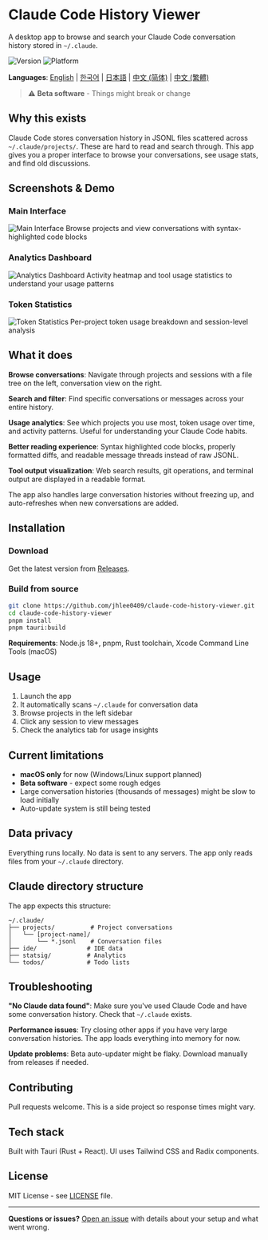 # Claude Code History Viewer

A desktop app to browse and search your Claude Code conversation history stored in `~/.claude`.

![Version](https://img.shields.io/badge/Version-1.0.0--beta.3-orange.svg)
![Platform](https://img.shields.io/badge/Platform-macOS-lightgrey.svg)

**Languages**: [English](README.md) | [한국어](README.ko.md) | [日本語](README.ja.md) | [中文 (简体)](README.zh-CN.md) | [中文 (繁體)](README.zh-TW.md)

> ⚠️ **Beta software** - Things might break or change

## Why this exists

Claude Code stores conversation history in JSONL files scattered across `~/.claude/projects/`. These are hard to read and search through. This app gives you a proper interface to browse your conversations, see usage stats, and find old discussions.

## Screenshots & Demo

### Main Interface

![Main Interface](docs/images/main-interface.png)
Browse projects and view conversations with syntax-highlighted code blocks

### Analytics Dashboard

![Analytics Dashboard](docs/images/analytics-dashboard.png)
Activity heatmap and tool usage statistics to understand your usage patterns

### Token Statistics

![Token Statistics](docs/images/token-statistics.png)
Per-project token usage breakdown and session-level analysis

## What it does

**Browse conversations**: Navigate through projects and sessions with a file tree on the left, conversation view on the right.

**Search and filter**: Find specific conversations or messages across your entire history.

**Usage analytics**: See which projects you use most, token usage over time, and activity patterns. Useful for understanding your Claude Code habits.

**Better reading experience**: Syntax highlighted code blocks, properly formatted diffs, and readable message threads instead of raw JSONL.

**Tool output visualization**: Web search results, git operations, and terminal output are displayed in a readable format.

The app also handles large conversation histories without freezing up, and auto-refreshes when new conversations are added.

## Installation

### Download
Get the latest version from [Releases](https://github.com/jhlee0409/claude-code-history-viewer/releases).

### Build from source
```bash
git clone https://github.com/jhlee0409/claude-code-history-viewer.git
cd claude-code-history-viewer
pnpm install
pnpm tauri:build
```

**Requirements**: Node.js 18+, pnpm, Rust toolchain, Xcode Command Line Tools (macOS)

## Usage

1. Launch the app
2. It automatically scans `~/.claude` for conversation data
3. Browse projects in the left sidebar
4. Click any session to view messages
5. Check the analytics tab for usage insights

## Current limitations

- **macOS only** for now (Windows/Linux support planned)
- **Beta software** - expect some rough edges
- Large conversation histories (thousands of messages) might be slow to load initially
- Auto-update system is still being tested

## Data privacy

Everything runs locally. No data is sent to any servers. The app only reads files from your `~/.claude` directory.

## Claude directory structure

The app expects this structure:
```
~/.claude/
├── projects/          # Project conversations
│   └── [project-name]/
│       └── *.jsonl    # Conversation files
├── ide/              # IDE data
├── statsig/          # Analytics
└── todos/            # Todo lists
```

## Troubleshooting

**"No Claude data found"**: Make sure you've used Claude Code and have some conversation history. Check that `~/.claude` exists.

**Performance issues**: Try closing other apps if you have very large conversation histories. The app loads everything into memory for now.

**Update problems**: Beta auto-updater might be flaky. Download manually from releases if needed.

## Contributing

Pull requests welcome. This is a side project so response times might vary.

## Tech stack

Built with Tauri (Rust + React). UI uses Tailwind CSS and Radix components.

## License

MIT License - see [LICENSE](LICENSE) file.

---

**Questions or issues?** [Open an issue](https://github.com/jhlee0409/claude-code-history-viewer/issues) with details about your setup and what went wrong.
